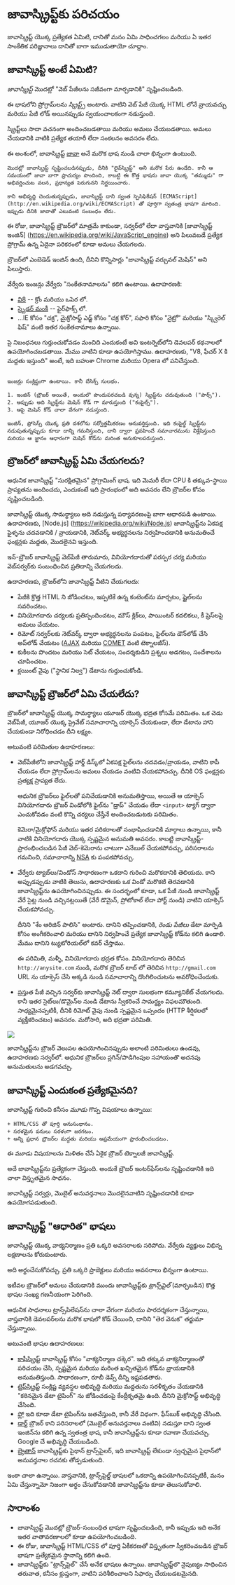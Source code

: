 # జావాస్క్రిప్ట్‌కు పరిచయం

జావాస్క్రిప్ట్ యొక్క ప్రత్యేకత ఏమిటి, దానితో మనం ఏమి సాధించగలం మరియు ఏ ఇతర సాంకేతిక పరిజ్ఞానాలు దానితో బాగా ఇముడుతాయో చూద్దాం.

## జావాస్క్రిప్ట్ అంటే ఏమిటి?

*జావాస్క్రిప్ట్* మొదట్లో "వెబ్ పేజీలను సజీవంగా మార్చడానికి" సృష్టించబడింది.

ఈ భాషలోని ప్రోగ్రామ్‌లను *స్క్రిప్ట్స్* అంటారు. వాటిని వెబ్ పేజీ యొక్క HTML లోనే వ్రాయవచ్చు మరియు పేజీ లోడ్ అయినప్పుడు స్వయంచాలకంగా నడుస్తుంది.

స్క్రిప్ట్‌లు సాదా వచనంగా అందించబడతాయి మరియు అమలు చేయబడతాయి. అమలు చేయడానికి వాటికి ప్రత్యేక తయారీ లేదా సంకలనం అవసరం లేదు.

ఈ అంశంలో, జావాస్క్రిప్ట్ [జావా](https://en.wikipedia.org/wiki/Java_(programming_language)) అనే మరొక భాష నుండి చాలా భిన్నంగా ఉంటుంది.

```smart header="దీన్ని <u>జావా</u>స్క్రిప్ట్ అని ఎందుకు పిలుస్తారు?"
మొదట్లో జావాస్క్రిప్ట్ సృష్టించబడినప్పుడు, దీనికి "లైవ్‌స్క్రిప్ట్" అని మరొక పేరు ఉండేది. కానీ ఆ సమయంలో జావా బాగా ప్రాచుర్యం పొందింది, కాబట్టి ఈ కొత్త భాషను జావా యొక్క "తమ్ముడు" గా అభివర్ణించుట వలన, ప్రధాన్యత పెరుగునని నిర్ణయించారు.

కాని అభివృద్ధి చెందుతున్నప్పుడు, జావాస్క్రిప్ట్ దాని స్వంత స్పెసిఫికేషన్ [ECMAScript] (http://en.wikipedia.org/wiki/ECMAScript) తో పూర్తిగా స్వతంత్ర భాషగా మారింది. ఇప్పుడు దీనికి జావాతో ఎటువంటి సంబంధం లేదు.
```

ఈ రోజు, జావాస్క్రిప్ట్ బ్రౌజర్‌లో మాత్రమే కాకుండా, సర్వర్‌లో లేదా వాస్తవానికి [జావాస్క్రిప్ట్ ఇంజిన్] (https://en.wikipedia.org/wiki/JavaScript_engine) అని పిలువబడే ప్రత్యేక ప్రోగ్రామ్ ఉన్న ఏదైనా పరికరంలో కూడా అమలు చేయగలదు.

బ్రౌజర్‌లో ఎంబెడెడ్ ఇంజిన్ ఉంది, దీనిని కొన్నిసార్లు "జావాస్క్రిప్ట్ వర్చువల్ మెషిన్" అని పిలుస్తారు.

వేర్వేరు ఇంజన్లు వేర్వేరు "సంకేతనామాలను" కలిగి ఉంటాయి. ఉదాహరణకి:

- [వి8](https://en.wikipedia.org/wiki/V8_(JavaScript_engine)) -- క్రోం మరియు ఒపెర లో.
- [స్పైడర్ మంకీ](https://en.wikipedia.org/wiki/SpiderMonkey) -- ఫైర్‌ఫాక్స్ లో.
- ...IE కోసం "చక్ర", మైక్రోసాఫ్ట్ ఎడ్జ్ కోసం "చక్ర కోర్", సఫారి కోసం "నైట్రో" మరియు "స్క్విరెల్ ఫిష్" వంటి ఇతర సంకేతనామాలు ఉన్నాయి.

పై నిబంధనలు గుర్తుంచుకోవడం మంచిది ఎందుకంటే అవి ఇంటర్నెట్‌లోని డెవలపర్ కథనాలలో ఉపయోగించబడతాయి. మేము వాటిని కూడా ఉపయోగిస్తాము. ఉదాహరణకు, "V8, ఫీచర్ X కి మద్దతు ఇస్తుంది" అంటే, ఇది బహుశా Chrome మరియు Opera లో పనిచేస్తుంది.

```smart header="ఇంజన్లు ఎలా పని చేస్తాయి?"

ఇంజన్లు సంక్లిష్టంగా ఉంటాయి. కానీ బేసిక్స్ సులభం.

1. ఇంజిన్ (బ్రౌజర్ అయితే, అందులొ పొందుపరచబడి వున్న) స్క్రిప్ట్‌ను చదువుతుంది ("పార్స్").
2. అప్పుడు అది స్క్రిప్ట్‌ను మెషిన్ కోడ్ గా మారుస్తుంది ("కంపైల్స్").
3. ఆపై మెషిన్ కోడ్ చాలా వేగంగా నడుస్తుంది.

ఇంజిన్, ప్రోసెస్స్ యొక్క ప్రతి దశలోను సర్వోత్తమీకరణం అనువర్తిస్తుంది. ఇది కంపైల్డ్ స్క్రిప్ట్‌ను నడుపుతున్నప్పుడు కూడా దాన్ని గమనిస్తుంది, దాని ద్వారా ప్రవహించే సమాచారమును విశ్లేషిస్తుంది మరియు ఆ జ్ఞానం ఆధారంగా మెషిన్ కోడ్‌ను మరింత అనుకూలపరుస్తుంది.
```

## బ్రౌజర్‌లో జావాస్క్రిప్ట్ ఏమి చేయగలదు?

ఆధునిక జావాస్క్రిప్ట్ "సురక్షితమైన" ప్రోగ్రామింగ్ భాష. ఇది మెమరీ లేదా CPU కి తక్కువ-స్థాయి ప్రాప్యతను అందించదు, ఎందుకంటే ఇది ప్రారంభంలో అది అవసరం లేని బ్రౌజర్‌ల కోసం సృష్టించబడింది.

జావాస్క్రిప్ట్ యొక్క సామర్థ్యాలు అది నడుస్తున్న పర్యావరణంపై బాగా ఆధారపడి ఉంటాయి. ఉదాహరణకు, [Node.js] (https://wikipedia.org/wiki/Node.js) జావాస్క్రిప్ట్‌ను ఏకపక్ష ఫైళ్ళను చదవడానికి / వ్రాయడానికి, నెట్‌వర్క్ అభ్యర్థనలను నిర్వహించడానికి అనుమతించే ఫంక్షన్లకు మద్దతు, మొదలైనవి ఇస్తుంది.

ఇన్-బ్రౌజర్ జావాస్క్రిప్ట్ వెబ్‌పేజీ తారుమారు, వినియోగదారుతో పరస్పర చర్య మరియు వెబ్‌సర్వర్‌కు సంబంధించిన ప్రతిదాన్ని చేయగలదు.

ఉదాహరణకు, బ్రౌజర్‌లోని జావాస్క్రిప్ట్ వీటిని చేయగలదు:

- పేజీకి క్రొత్త HTML ని జోడించటం, ఇప్పటికే ఉన్న కంటెంట్‌ను మార్చటం, ష్టైల్‌లను సవరించటం.
- వినియోగదారు చర్యలకు ప్రతిస్పందించటం, మౌస్ క్లిక్‌లు, పాయింటర్ కదలికలు, కీ ప్రెస్‌లపై అమలు చేయటం.
- రిమోట్ సర్వర్‌లకు నెట్‌వర్క్ ద్వారా అభ్యర్థనలను పంపటం, ఫైల్‌లను డౌన్‌లోడ్ చేసి అప్‌లోడ్ చేయటం ([AJAX](https://en.wikipedia.org/wiki/Ajax_(programming)) మరియు [COMET](https://en.wikipedia.org/wiki/Comet_(programming)) వంటి టెక్నాలజీస్).
- కుకీలను పొందటం మరియు సెట్ చేయటం, సందర్శకుడిని ప్రశ్నలు అడగటం, సందేశాలను చూపించటం.
- క్లయింట్ వైపు ("స్థానిక నిల్వ") డేటాను గుర్తుంచుకోండి.

## జావాస్క్రిప్ట్ బ్రౌజర్‌లో ఏమి చేయలేదు?

బ్రౌజర్‌లో జావాస్క్రిప్ట్ యొక్క సామర్థ్యాలు యూజర్ యొక్క భద్రత కోసమే పరిమితం. ఒక చెడు వెబ్‌పేజీ, యూజర్ యొక్క ప్రైవేట్ సమాచారాన్ని యాక్సెస్ చేయకుండా, లేదా డేటాను హాని చేయకుండా నిరోధించడం దీని లక్ష్యం.

అటువంటి పరిమితుల ఉదాహరణలు:

- వెబ్‌పేజీలోని జావాస్క్రిప్ట్ హార్డ్ డిస్క్‌లో ఏకపక్ష ఫైల్‌లను చదవడం/వ్రాయడం, వాటిని కాపీ చేయడం లేదా ప్రోగ్రామ్‌లను అమలు చేయడం వంటివి చేయకపోవచ్చు. దీనికి OS ఫంక్షన్లకు ప్రత్యక్ష ప్రాప్యత లేదు.

  ఆధునిక బ్రౌజర్‌లు ఫైల్‌లతో పనిచేయడానికి అనుమతిస్తాయి, అయితే ఆ యాక్సెస్ వినియోగదారు బ్రౌజర్ విండోలోకి ఫైల్‌ను "డ్రాప్" చేయడం లేదా `<input>` ట్యాగ్ ద్వారా ఎంచుకోవడం వంటి కొన్ని చర్యలు చేస్తేనే అందించబడుటకు పరిమితం.

  కెమెరా/మైక్రోఫోన్ మరియు ఇతర పరికరాలతో సంభాషించడానికి మార్గాలు ఉన్నాయి, కానీ వాటికి వినియోగదారు యొక్క స్పష్టమైన అనుమతి అవసరం. కాబట్టి జావాస్క్రిప్ట్-ప్రారంభించబడిన పేజీ వెబ్-కెమెరాను చాటుగా ఎనేబుల్ చేయకపోవచ్చు, పరిసరాలను గమనించి, సమాచారాన్ని [NSA](https://en.wikipedia.org/wiki/National_Security_Agency) కు పంపకపోవచ్చు.

- వేర్వేరు ట్యాబ్‌లు/విండోస్ సాధారణంగా ఒకదాని గురించి మరొకదానికి తెలియదు. కాని అప్పుడప్పుడు వాటికి తెలుసు, ఉదాహరణకు ఒక విండో మరొకటి తెరవడానికి జావాస్క్రిప్ట్‌ను ఉపయోగించినప్పుడు. ఈ సందర్భంలో కూడా, ఒక పేజీ నుండి జావాస్క్రిప్ట్ వేరే సైట్ల నుండి వచ్చినట్లయితే (వేరే డొమైన్, ప్రోటోకాల్ లేదా పోర్ట్ నుండి) వాటిని యాక్సెస్ చేయకపోవచ్చు.

  దీనిని "శేం ఆరిజిన్ పాలిసి" అంటారు. దానిని తప్పించడానికి, *రెండు పేజీలు* డేటా మార్పిడి కోసం అంగీకరించాలి మరియు దానిని నిర్వహించే ప్రత్యేక జావాస్క్రిప్ట్ కోడ్‌ను కలిగి ఉండాలి. మేము దానిని ట్యుటోరియల్‌లో కవర్ చేస్తాము.

  ఈ పరిమితి, మళ్ళీ, వినియోగదారు భద్రత కోసం. వినియోగదారు తెరిచిన `http://anysite.com` నుండి, మరొక బ్రౌజర్ టాబ్ లో తెరిచిన `http://gmail.com` URL ను యాక్సెస్ చేసి అక్కడి నుండి సమాచారాన్ని దొంగిలించుటను అవరోధించేందుకు.

- ప్రస్తుత పేజీ వచ్చిన సర్వర్‌కు జావాస్క్రిప్ట్ నెట్ ద్వారా సులభంగా కమ్యూనికేట్ చేయగలదు. కానీ ఇతర సైట్‌లు/డొమైన్‌ల నుండి డేటాను స్వీకరించే సామర్థ్యం విఫలమౌతుంది. సాధ్యమైనప్పటికీ, దీనికి రిమోట్ వైపు నుండి స్పష్టమైన ఒప్పందం (HTTP శీర్షికలలో వ్యక్తీకరించటం) అవసరం. మరోసారి, అది భద్రతా పరిమితి.


![](limitations.svg)

జావాస్క్రిప్ట్‌ను బ్రౌజర్ వెలుపల ఉపయోగించినప్పుడు అలాంటి పరిమితులు ఉండవు, ఉదాహరణకు సర్వర్‌లో. ఆధునిక బ్రౌజర్‌లు ప్లగిన్/పొడిగింపుల సహాయంతొ అదనపు అనుమతులను అడగవచ్చు.

## జావాస్క్రిప్ట్ ఎందుకంత ప్రత్యేకమైనది?

జావాస్క్రిప్ట్ గురించి కనీసం *మూడు* గొప్ప విషయాలు ఉన్నాయి:

```compare
+ HTML/CSS తో పూర్తి అనుసంధానం.
+ సరళమైన పనులు సరళంగా జరగటం.
+ అన్ని ప్రధాన బ్రౌజర్‌ల మద్దతు మరియు అప్రమేయంగా ప్రారంభించబడటం.
```

ఈ మూడు విషయాలను మిళితం చేసే ఏకైక బ్రౌజర్ టెక్నాలజీ జావాస్క్రిప్ట్.

అదే జావాస్క్రిప్ట్‌ను ప్రత్యేకంగా చేస్తుంది. అందుకే బ్రౌజర్ ఇంటర్‌ఫేస్‌లను సృష్టించడానికి ఇది చాలా విస్తృతమైన సాధనం.

జావాస్క్రిప్ట్ సర్వర్లు, మొబైల్ అనువర్తనాలు మొదలైనవాటిని సృష్టించడానికి కూడా ఉపయోగపడుతుంది.

## జావాస్క్రిప్ట్ "ఆధారిత" భాషలు

జావాస్క్రిప్ట్ యొక్క వాక్యనిర్మాణం ప్రతి ఒక్కరి అవసరాలకు సరిపోదు. వేర్వేరు వ్యక్తులు విభిన్న లక్షణాలను కోరుకుంటారు.

అది అర్థంచేసుకోవచ్చు. ప్రతి ఒక్కరి ప్రాజెక్టులు మరియు అవసరాలు భిన్నంగా ఉంటాయి.

ఇటీవల బ్రౌజర్‌లో అమలు చేయడానికి ముందు జావాస్క్రిప్ట్‌కు *ట్రాన్స్‌పైల్* (మార్చబడిన) కొత్త భాషల సంఖ్య గణనీయంగా పెరిగింది.

ఆధునిక సాధనాలు ట్రాన్స్‌పిలేషన్‌ను చాలా వేగంగా మరియు పారదర్శకంగా చేస్తున్నాయి, వాస్తవానికి డెవలపర్‌లను మరొక భాషలో కోడ్ చేయించి, దానిని "తెర వెనుక" తర్జుమా చేస్తున్నాయి.

అటువంటి భాషల ఉదాహరణలు:

- [కాఫీస్క్రిప్ట్](http://coffeescript.org/) జావాస్క్రిప్ట్ కోసం "వాక్యనిర్మాణ చక్కెర". ఇది తక్కువ వాక్యనిర్మాణంతో పరిచయం చేసి, స్పష్టమైన మరియు మరింత ఖచ్చితమైన కోడ్‌ను వ్రాయడానికి అనుమతిస్తుంది. సాధారణంగా, రూబీ డెవ్స్ దీన్ని ఇష్టపడతారు.
- [టైప్‌స్క్రిప్ట్](http://www.typescriptlang.org/) సంక్లిష్ట వ్యవస్థల అభివృద్ధి మరియు మద్దతును సరళీకృతం చేయడానికి "కఠినమైన డేటా టైపింగ్" ను జోడించడంపై కేంద్రీకృతమై ఉంది. దీనిని మైక్రోసాఫ్ట్ అభివృద్ధి చేసింది.
- [ఫ్లో](http://flow.org/) ఇది కూడా డేటా టైపింగ్‌ను జతచేస్తుంది, కానీ వేరే విధంగా. ఫేస్‌బుక్ అభివృద్ధి చేసింది.
- [డార్ట్](https://www.dartlang.org/) బ్రౌజర్ కాని పరిసరాలలో (మొబైల్ అనువర్తనాలు వంటివి) నడుస్తూ దాని స్వంత ఇంజిన్‌ను కలిగి ఉన్న స్వతంత్ర భాష, కానీ జావాస్క్రిప్ట్‌ను కూడా రవాణా చేయవచ్చు. Google చే అభివృద్ధి చేయబడింది.
- [బ్రైతాన్](https://brython.info/) జావాస్క్రిప్ట్‌కు పైథాన్ ట్రాన్స్‌పైలర్, ఇది జావాస్క్రిప్ట్ లేకుండా స్వచ్ఛమైన పైథాన్‌లో అనువర్తనాల రచనకు తోడ్పడుతుంది.


ఇంకా చాలా ఉన్నాయి. వాస్తవానికి, ట్రాన్స్‌పైల్డ్ భాషలలో ఒకదాన్ని ఉపయోగించినప్పటికీ, మనం ఏమి చేస్తున్నామో నిజంగా అర్థం చేసుకోవడానికి జావాస్క్రిప్ట్‌ను కూడా తెలుసుకోవాలి.

## సారాంశం

- జావాస్క్రిప్ట్ మొదట్లో బ్రౌజర్-సంబంధిత భాషగా సృష్టించబడింది, కానీ ఇప్పుడు ఇది అనేక ఇతర వాతావరణాలలో కూడా ఉపయోగించబడింది.
- ఈ రోజు, జావాస్క్రిప్ట్ HTML/CSS లో పూర్తి ఏకీకరణతో విస్తృతంగా స్వీకరించబడిన బ్రౌజర్ భాషగా ప్రత్యేకమైన స్థానాన్ని కలిగి ఉంది.
- జావాస్క్రిప్ట్‌కు "ట్రాన్స్‌పైల్" చేసే అనేక భాషలు ఉన్నాయి. జావాస్క్రిప్ట్‌లొ నైపుణ్యం సాధించిన తరువాత, కనీసం క్లుప్తంగా, వాటిని పరిశీలించాలని సిఫార్సు చేయబడటమైనది.
